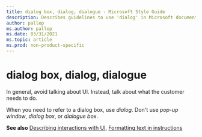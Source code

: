 ```yaml
---
title: dialog box, dialog, dialogue - Microsoft Style Guide
description: Describes guidelines to use 'dialog' in Microsoft documents, and provides correct and alternate examples.
author: pallep
ms.author: pallep
ms.date: 03/31/2021
ms.topic: article
ms.prod: non-product-specific
---
```


# dialog box, dialog, dialogue

In general, avoid talking about UI. Instead, talk about what the customer needs to do.

When you need to refer to a dialog box, use *dialog*. Don't use *pop-up window*, *dialog box*, or *dialogue box*. 

**See also** [Describing interactions with UI](~/procedures-instructions/describing-interactions-with-ui.md), [Formatting text in instructions](~/procedures-instructions/formatting-text-in-instructions.md)  
